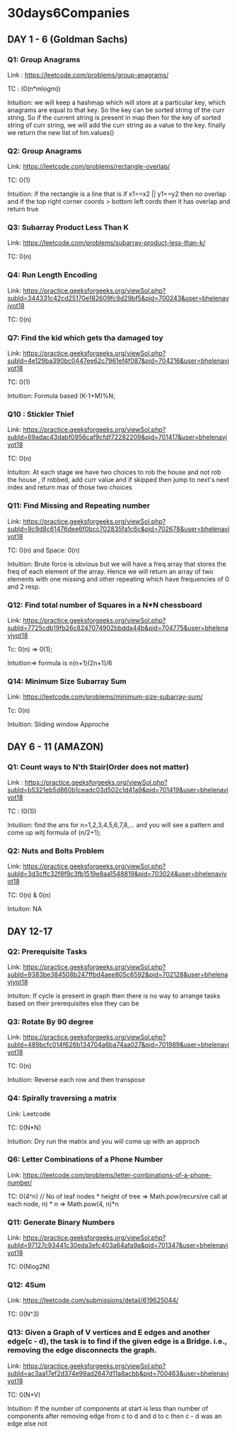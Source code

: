# 30days6Companies

## DAY 1 - 6 (Goldman Sachs)

### Q1: Group Anagrams

Link : https://leetcode.com/problems/group-anagrams/

TC : (0(n*mlogm))

Intuition: we will keep a hashmap which will store at a particular key, which anagrams are equal to that key. So the key can be sorted string of the curr string. So if the current string is present in map then for the key of sorted string of curr string, we will add the curr string as a value to the key. finally we return the new list of hm.values()

### Q2: Group Anagrams

Link: https://leetcode.com/problems/rectangle-overlap/

TC: 0(1)

Intuition: if the rectangle is a line that is if x1==x2 || y1==y2 then no overlap and if the top right corner coords > bottom left cords then it has overlap and return true

### Q3: Subarray Product Less Than K

Link: https://leetcode.com/problems/subarray-product-less-than-k/

TC: 0(n)

### Q4: Run Length Encoding 

Link: https://practice.geeksforgeeks.org/viewSol.php?subId=344331c42cd25170e182609fc9d29bf5&pid=700243&user=bhelenavjyot18

TC: 0(n)

### Q7: Find the kid which gets tha damaged toy

Link: https://practice.geeksforgeeks.org/viewSol.php?subId=4e129ba390bc0447ee62c7961ef4f087&pid=704216&user=bhelenavjyot18

TC: 0(1)

Intuition: Formula based (K-1+M)%N;

### Q10 : Stickler Thief 

Link: https://practice.geeksforgeeks.org/viewSol.php?subId=69adac43dabf0956caf9cfdf72282209&pid=701417&user=bhelenavjyot18

TC: 0(n)

Intuiton: At each stage we have two choices to rob the house and not rob the house , if robbed, add curr value and if skipped then jump to next's next index and return max of those two choices

### Q11: Find Missing and Repeating number

Link: https://practice.geeksforgeeks.org/viewSol.php?subId=9c9d8c61476dee6f0bcc702835fa1c6c&pid=702678&user=bhelenavjyot18

TC: 0(n) and Space: 0(n)

Intuition: Brute force is obvious but we will have a freq array that stores the freq of each element of the array. Hence we will return an array of two elements with one missing and other repeating which have frequencies of 0 and 2 resp.

### Q12:  Find total number of Squares in a N*N chessboard

Link: https://practice.geeksforgeeks.org/viewSol.php?subId=7725cdb19fb26c8247074902bbdda44b&pid=704775&user=bhelenavjyot18

Tc: 0(n) => 0(1);

Intuition=> formula is n(n+1)(2n+1)/6

### Q14: Minimum Size Subarray Sum

Link: https://leetcode.com/problems/minimum-size-subarray-sum/

Tc: 0(n)

Intuition: Sliding window Approche


## DAY 6 - 11 (AMAZON)


### Q1: Count ways to N'th Stair(Order does not matter)

Link : https://practice.geeksforgeeks.org/viewSol.php?subId=b5321eb5d860b1ceadc03d502c1d41a9&pid=701419&user=bhelenavjyot18

TC : (0(1))

Intuition: find the ans for n=1,2,3,4,5,6,7,8,... and you will see a pattern and come up witj formula of (n/2+1);

### Q2: Nuts and Bolts Problem 

Link: https://practice.geeksforgeeks.org/viewSol.php?subId=3d3cffc32f8f9c3fb1519e8aa1548819&pid=703024&user=bhelenavjyot18

TC: 0(n) & 0(n)

Intuiton: NA


## DAY 12-17


### Q2: Prerequisite Tasks 

Link: https://practice.geeksforgeeks.org/viewSol.php?subId=9383be384508b247ffbd4aee805c6592&pid=702128&user=bhelenavjyot18

Intuiton: If cycle is present in graph then there is no way to arrange tasks based on their prerequisites else they can be

### Q3: Rotate By 90 degree

Link: https://practice.geeksforgeeks.org/viewSol.php?subId=489bcfc014f626b134704a6ba74aa027&pid=701989&user=bhelenavjyot18

TC: 0(n)

Intuition: Reverse each row and then transpose

### Q4: Spirally traversing a matrix 

Link: Leetcode 

TC: 0(N*N)

Intuition: Dry run the matrix and you will come up with an approch

### Q6: Letter Combinations of a Phone Number

Link: https://leetcode.com/problems/letter-combinations-of-a-phone-number/

TC: 0(4^n) // No of leaf nodes * height of tree => Math.pow(recursive call at each node, n) * n => Math.pow(4, n)*n


### Q11: Generate Binary Numbers 

Link: https://practice.geeksforgeeks.org/viewSol.php?subId=97127c93441c30eda3efc403a64afa9a&pid=701347&user=bhelenavjyot18

TC: 0(Nlog2N)

### Q12: 4Sum

Link: https://leetcode.com/submissions/detail/619625044/

TC: 0(N^3)

### Q13: Given a Graph of V vertices and E edges and another edge(c - d), the task is to find if the given edge is a Bridge. i.e., removing the edge disconnects the graph.

Link: https://practice.geeksforgeeks.org/viewSol.php?subId=ac3aa17ef2d374e99ad2647d11a8acbb&pid=700463&user=bhelenavjyot18

TC: 0(N+V)

Intuition: If the number of components at start is less than number of components after removing edge from c to d and d to c then c - d was an edge else not
 
